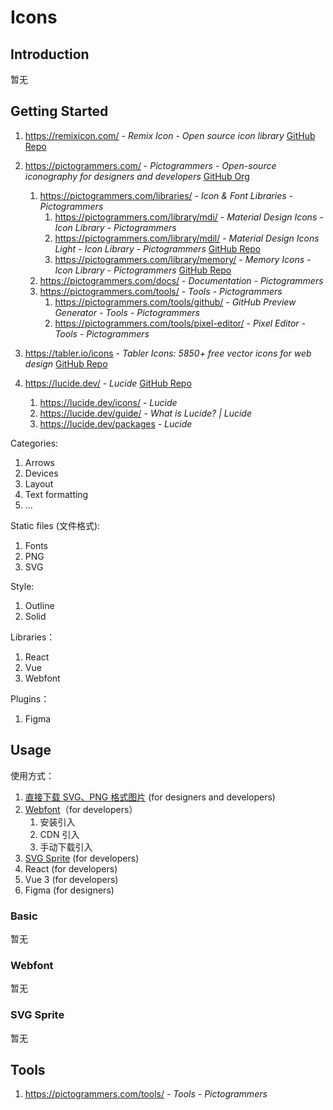 # Icons

## Introduction

暂无

## Getting Started

1. https://remixicon.com/ - *Remix Icon - Open source icon library* [GitHub Repo](https://github.com/Remix-Design/RemixIcon)

2. https://pictogrammers.com/ - *Pictogrammers - Open-source iconography for designers and developers* [GitHub Org](https://github.com/Pictogrammers)

    1. https://pictogrammers.com/libraries/ - *Icon & Font Libraries - Pictogrammers*
        1. https://pictogrammers.com/library/mdi/ - *Material Design Icons - Icon Library - Pictogrammers*
        2. https://pictogrammers.com/library/mdil/ - *Material Design Icons Light - Icon Library - Pictogrammers* [GitHub Repo](https://github.com/Pictogrammers/MaterialDesignLight)
        3. https://pictogrammers.com/library/memory/ - *Memory Icons - Icon Library - Pictogrammers* [GitHub Repo](https://github.com/Pictogrammers/Memory)
    2. https://pictogrammers.com/docs/ - *Documentation - Pictogrammers*
    3. https://pictogrammers.com/tools/ - *Tools - Pictogrammers*
        1. https://pictogrammers.com/tools/github/ - *GitHub Preview Generator - Tools - Pictogrammers*
        2. https://pictogrammers.com/tools/pixel-editor/ - *Pixel Editor - Tools - Pictogrammers*

3. https://tabler.io/icons - *Tabler Icons: 5850+ free vector icons for web design* [GitHub Repo](https://github.com/tabler/tabler-icons)

4. https://lucide.dev/ - *Lucide* [GitHub Repo](https://github.com/lucide-icons/lucide)
    1. https://lucide.dev/icons/ - *Lucide*
    2. https://lucide.dev/guide/ - *What is Lucide? | Lucide*
    3. https://lucide.dev/packages - *Lucide*

Categories:

1. Arrows
2. Devices
3. Layout
4. Text formatting
5. ...

Static files (文件格式):

1. Fonts
2. PNG
3. SVG

Style:

1. Outline
2. Solid

Libraries：

1. React
2. Vue
3. Webfont

Plugins：

1. Figma

## Usage

使用方式：

1. [直接下载 SVG、PNG 格式图片](#basic) (for designers and developers)
2. [Webfont](#webfont)（for developers）
    1. 安装引入
    2. CDN 引入
    3. 手动下载引入
3. [SVG Sprite](#svg-sprite) (for developers)
4. React (for developers)
5. Vue 3 (for developers)
6. Figma (for designers)

### Basic

暂无

### Webfont

暂无

### SVG Sprite

暂无

## Tools

1. https://pictogrammers.com/tools/ - *Tools - Pictogrammers*
